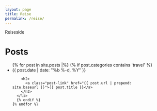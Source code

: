```yaml
---
layout: page
title: Reise
permalink: /reise/
---
```

Reiseside

  <h1 class="page-heading">Posts</h1>

  <ul class="post-list">
    {% for post in site.posts |%}
    {% if post.categories contains 'travel' %}
      <li>
        <span class="post-meta">{{ post.date | date: "%b %-d, %Y" }}</span>

        <h2>
          <a class="post-link" href="{{ post.url | prepend: site.baseurl }}">{{ post.title }}</a>
        </h2>
      </li>
      {% endif %}
    {% endfor %}
  </ul>